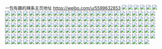 一包有趣的辣条主页地址 https://weibo.com/u/5599632853 
![](https://wx4.sinaimg.cn/mw2000/0066XuiVgy1h7ax40dupdj32c0340qgs.jpg) 
![](https://wx4.sinaimg.cn/mw2000/0066XuiVgy1h7ax3ychqej32c0340qfm.jpg) 
![](https://wx4.sinaimg.cn/mw2000/0066XuiVgy1h7ax43gwdvj32c0340x6k.jpg) 
![](https://wx4.sinaimg.cn/mw2000/0066XuiVgy1h7ax46oobmj32c03401l0.jpg) 
![](https://wx4.sinaimg.cn/mw2000/0066XuiVgy1h78m96ad5uj32dc35se83.jpg) 
![](https://wx4.sinaimg.cn/mw2000/0066XuiVgy1h78m8q6yjmj32dc35sx6r.jpg) 
![](https://wx4.sinaimg.cn/mw2000/0066XuiVgy1h78manqyl4j327e2yh15z.jpg) 
![](https://wx4.sinaimg.cn/mw2000/0066XuiVgy1h78m9asylij32c0340e81.jpg) 
![](https://wx4.sinaimg.cn/mw2000/0066XuiVgy1h78ma8eu97j32c0340hdv.jpg) 
![](https://wx4.sinaimg.cn/mw2000/0066XuiVgy1h78m9xcslfj32c03407cm.jpg) 
![](https://wx4.sinaimg.cn/mw2000/0066XuiVgy1h78m9zykamj32c0340gvb.jpg) 
![](https://wx4.sinaimg.cn/mw2000/0066XuiVgy1h78m8kyg9nj31qy23uqv5.jpg) 
![](https://wx4.sinaimg.cn/mw2000/0066XuiVgy1h78ma2pcpbj31m624vk4j.jpg) 
![](https://wx4.sinaimg.cn/mw2000/0066XuiVgy1h784zdg617j30u00uwaeg.jpg) 
![](https://wx4.sinaimg.cn/mw2000/0066XuiVgy1h784zb8u8fj30u0166q8f.jpg) 
![](https://wx4.sinaimg.cn/mw2000/0066XuiVgy1h784ze4rcmj30u01dctef.jpg) 
![](https://wx4.sinaimg.cn/mw2000/0066XuiVgy1h784zbpz1vj30vn0i6q64.jpg) 
![](https://wx4.sinaimg.cn/mw2000/0066XuiVgy1h784zcuu51j31400u0tfr.jpg) 
![](https://wx4.sinaimg.cn/mw2000/0066XuiVgy1h784zf68tej30u0140101.jpg) 
![](https://wx4.sinaimg.cn/mw2000/0066XuiVgy1h784zj6jxzj30u0191abx.jpg) 
![](https://wx4.sinaimg.cn/mw2000/0066XuiVgy1h784zif94ej30u0190abj.jpg) 
![](https://wx4.sinaimg.cn/mw2000/0066XuiVgy1h784zjzg5hj30u0191mza.jpg) 
![](https://wx4.sinaimg.cn/mw2000/0066XuiVgy1h784zao735j31hc0u0the.jpg) 
![](https://wx4.sinaimg.cn/mw2000/0066XuiVgy1h7850hgv8gj30u01hcdog.jpg) 
![](https://wx4.sinaimg.cn/mw2000/0066XuiVgy1h784zrj0lxj30wt0u00w7.jpg) 
![](https://wx4.sinaimg.cn/mw2000/0066XuiVgy1h7850jgbbmj30u01407gi.jpg) 
![](https://wx4.sinaimg.cn/mw2000/0066XuiVly1h6z9nys3tzj30wi17cmyu.jpg) 
![](https://wx4.sinaimg.cn/mw2000/0066XuiVly1h6z9ngap2qj30wi17ck2a.jpg) 
![](https://wx4.sinaimg.cn/mw2000/0066XuiVly1h6z9nzhhsqj30wi17c76h.jpg) 
![](https://wx4.sinaimg.cn/mw2000/0066XuiVly1h6z9r6n5poj30wi17cgws.jpg) 
![](https://wx4.sinaimg.cn/mw2000/0066XuiVly1h6z9o2nhipj32c02c0x6t.jpg) 
![](https://wx4.sinaimg.cn/mw2000/0066XuiVly1h6z9o4114kj32c0340e83.jpg) 
![](https://wx4.sinaimg.cn/mw2000/0066XuiVly1h6z9o5jbtnj32yo1o01ky.jpg) 
![](https://wx4.sinaimg.cn/mw2000/0066XuiVly1h6z9o647r3j32c033zb29.jpg) 
![](https://wx4.sinaimg.cn/mw2000/0066XuiVly1h6z9o6k697j32c03404qp.jpg) 
![](https://wx4.sinaimg.cn/mw2000/0066XuiVly1h6z9o74csdj32c0340hdt.jpg) 
![](https://wx4.sinaimg.cn/mw2000/0066XuiVly1h6z9o86gy0j33402c0u0y.jpg) 
![](https://wx4.sinaimg.cn/mw2000/0066XuiVly1h6z9o94q2fj32pu21eu0x.jpg) 
![](https://wx4.sinaimg.cn/mw2000/0066XuiVly1h6z9nx0knzj31el1vg4qp.jpg) 
![](https://wx4.sinaimg.cn/mw2000/0066XuiVly1h6z9oa0rdij30sg2dcmyr.jpg) 
![](https://wx4.sinaimg.cn/mw2000/0066XuiVly1h6z9p54tyyj31in20ujwy.jpg) 
![](https://wx4.sinaimg.cn/mw2000/0066XuiVly1h6z9p3m69yj328c2c0hdu.jpg) 
![](https://wx4.sinaimg.cn/mw2000/0066XuiVly1h6yachrzcxj317q1mb1kx.jpg) 
![](https://wx4.sinaimg.cn/mw2000/0066XuiVly1h6yaciuccoj31jg220q91.jpg) 
![](https://wx4.sinaimg.cn/mw2000/0066XuiVly1h6yacjh7i0j31gb1xq1kx.jpg) 
![](https://wx4.sinaimg.cn/mw2000/0066XuiVly1h6yack10o0j30wi17cnga.jpg) 
![](https://wx4.sinaimg.cn/mw2000/0066XuiVly1h6yackn8h9j30wi17ckb6.jpg) 
![](https://wx4.sinaimg.cn/mw2000/0066XuiVly1h6yacl7dk7j30wi17ce0h.jpg) 
![](https://wx4.sinaimg.cn/mw2000/0066XuiVly1h6yacm4wr4j32c0340kjm.jpg) 
![](https://wx4.sinaimg.cn/mw2000/0066XuiVly1h6yacn3ec8j32c03407wi.jpg) 
![](https://wx4.sinaimg.cn/mw2000/0066XuiVly1h6yacogpx4j32c0340x6q.jpg) 
![](https://wx4.sinaimg.cn/mw2000/0066XuiVly1h6yacq9tfmj32c03401l1.jpg) 
![](https://wx4.sinaimg.cn/mw2000/0066XuiVly1h6yacrozscj31kj23e7fc.jpg) 
![](https://wx4.sinaimg.cn/mw2000/0066XuiVly1h6s0msnninj30wi1ycu0s.jpg) 
![](https://wx4.sinaimg.cn/mw2000/0066XuiVly1h6osjwzysvj30sg3oqgzu.jpg) 
![](https://wx4.sinaimg.cn/mw2000/0066XuiVly1h6osjxukt2j30sg2av4qp.jpg) 
![](https://wx4.sinaimg.cn/mw2000/0066XuiVly1h6osjzrg38j30sg9cl7o3.jpg) 
![](https://wx4.sinaimg.cn/mw2000/0066XuiVly1h6osk26ogtj30sgakwnlw.jpg) 
![](https://wx4.sinaimg.cn/mw2000/0066XuiVly1h6osk4799wj30sg84fnej.jpg) 
![](https://wx4.sinaimg.cn/mw2000/0066XuiVly1h6osk6339vj32c0340x6q.jpg) 
![](https://wx4.sinaimg.cn/mw2000/0066XuiVly1h6osk7wpofj33401r0qv7.jpg) 
![](https://wx4.sinaimg.cn/mw2000/0066XuiVly1h6osk98k6uj32a7340b29.jpg) 
![](https://wx4.sinaimg.cn/mw2000/0066XuiVly1h6oska7u0qj31r0340e82.jpg) 
![](https://wx4.sinaimg.cn/mw2000/0066XuiVly1h6oskawdd2j30wi17ctnh.jpg) 
![](https://wx4.sinaimg.cn/mw2000/0066XuiVly1h6oskd3c6ej30wh1kr4lf.jpg) 
![](https://wx4.sinaimg.cn/mw2000/0066XuiVly1h6oskcj3roj316o1kw4qp.jpg) 
![](https://wx4.sinaimg.cn/mw2000/0066XuiVly1h6osjvm390j30y51kvdjv.jpg) 
![](https://wx4.sinaimg.cn/mw2000/0066XuiVly1h6oskdlh67j30wi17ctcj.jpg) 
![](https://wx4.sinaimg.cn/mw2000/0066XuiVly1h6oskeuqzkj31kg23ax6p.jpg) 
![](https://wx4.sinaimg.cn/mw2000/0066XuiVly1h6oskfhub4j30wi17cqgl.jpg) 
![](https://wx4.sinaimg.cn/mw2000/0066XuiVly1h6oskfwvs0j30wi17c40u.jpg) 
![](https://wx4.sinaimg.cn/mw2000/0066XuiVly1h6oskggntsj30wi17cabp.jpg) 
![](https://wx4.sinaimg.cn/mw2000/0066XuiVly1h675dpba5aj30wi1yc7lv.jpg) 
![](https://wx4.sinaimg.cn/mw2000/0066XuiVly1h63kbkcfvbj31wf1wfkjl.jpg) 
![](https://wx4.sinaimg.cn/mw2000/0066XuiVly1h63kbkmrnnj30u00u0wh0.jpg) 
![](https://wx4.sinaimg.cn/mw2000/0066XuiVly1h63kbnn0oej31cr1t04qq.jpg) 
![](https://wx4.sinaimg.cn/mw2000/0066XuiVly1h63kbjpwlpj30wi17c76y.jpg) 
![](https://wx4.sinaimg.cn/mw2000/0066XuiVly1h63ke5pi6uj32c0340npe.jpg) 
![](https://wx4.sinaimg.cn/mw2000/0066XuiVly1h5jf7rnmv2j32c02c0u0y.jpg) 
![](https://wx4.sinaimg.cn/mw2000/0066XuiVly1h5jf7u4h3nj32c0340e83.jpg) 
![](https://wx4.sinaimg.cn/mw2000/0066XuiVly1h5jf7unrutj30wi1f9n84.jpg) 
![](https://wx4.sinaimg.cn/mw2000/0066XuiVly1h5jf7w8940j32c02c0kjn.jpg) 
![](https://wx4.sinaimg.cn/mw2000/0066XuiVly1h5jf7xvq60j32c0340e83.jpg) 
![](https://wx4.sinaimg.cn/mw2000/0066XuiVly1h5jf7pscczj30ve0vvqdr.jpg) 
![](https://wx4.sinaimg.cn/mw2000/0066XuiVly1h5jf7yytgyj30lc0sggtl.jpg) 
![](https://wx4.sinaimg.cn/mw2000/0066XuiVly1h5ffb0rsulj30u00u0126.jpg) 
![](https://wx4.sinaimg.cn/mw2000/0066XuiVly1h5ffb62b5mj3340340qvd.jpg) 
![](https://wx4.sinaimg.cn/mw2000/0066XuiVly1h5ffbao3qrj32dc1kwhdt.jpg) 
![](https://wx4.sinaimg.cn/mw2000/0066XuiVly1h5ffbd3xvjj326824rx6s.jpg) 
![](https://wx4.sinaimg.cn/mw2000/0066XuiVly1h5ffbdmu8dj30lc0sg7bn.jpg) 
![](https://wx4.sinaimg.cn/mw2000/0066XuiVly1h5ffb0fn3uj30wi17cqgq.jpg) 
![](https://wx4.sinaimg.cn/mw2000/0066XuiVly1h5ffbgxb58j32dc35s1l0.jpg) 
![](https://wx4.sinaimg.cn/mw2000/0066XuiVly1h5ffbhoijnj30sg1hx1b1.jpg) 
![](https://wx4.sinaimg.cn/mw2000/0066XuiVly1h5ffbirtnmj31761vtkjl.jpg) 
![](https://wx4.sinaimg.cn/mw2000/0066XuiVly1h5ffbk355fj31t02eokjm.jpg) 
![](https://wx4.sinaimg.cn/mw2000/0066XuiVly1h5ffbm9lr4j32a629cu0x.jpg) 
![](https://wx4.sinaimg.cn/mw2000/0066XuiVly1h5ffdg0h1lj30u00u0tnw.jpg) 
![](https://wx4.sinaimg.cn/mw2000/0066XuiVly1h5ffdfmss5j33402c07wi.jpg) 
![](https://wx4.sinaimg.cn/mw2000/0066XuiVly1h5c5rjmylbj30wi17cgzq.jpg) 
![](https://wx4.sinaimg.cn/mw2000/0066XuiVly1h5c5rjzrgaj30wi17c4ak.jpg) 
![](https://wx4.sinaimg.cn/mw2000/0066XuiVly1h58ddb2vulj30u0190tgu.jpg) 
![](https://wx4.sinaimg.cn/mw2000/0066XuiVly1h4seithav0j30uf1i3as0.jpg) 
![](https://wx4.sinaimg.cn/mw2000/0066XuiVly1h4seiw021nj32dc35sqv6.jpg) 
![](https://wx4.sinaimg.cn/mw2000/0066XuiVly1h4seixe6iaj319f1mlx6p.jpg) 
![](https://wx4.sinaimg.cn/mw2000/0066XuiVly1h4seiy36arj31fe1wakdq.jpg) 
![](https://wx4.sinaimg.cn/mw2000/0066XuiVly1h4qwbf8e0sj30sg1n9kcx.jpg) 
![](https://wx4.sinaimg.cn/mw2000/0066XuiVly1h4qwbfyw6gj30sg1ud7wh.jpg) 
![](https://wx4.sinaimg.cn/mw2000/0066XuiVly1h4qwcj71srj30u00qqn7r.jpg) 
![](https://wx4.sinaimg.cn/mw2000/0066XuiVly1h4qwbj9frqj30sg35vu0x.jpg) 
![](https://wx4.sinaimg.cn/mw2000/0066XuiVly1h4qwbk7p5kj31fd1wakjl.jpg) 
![](https://wx4.sinaimg.cn/mw2000/0066XuiVly1h4qwbm4koqj30sg6bkhdw.jpg) 
![](https://wx4.sinaimg.cn/mw2000/0066XuiVly1h4qwbeq8dvj30sg16n4ga.jpg) 
![](https://wx4.sinaimg.cn/mw2000/0066XuiVly1h4qwbnkfksj32c03401kz.jpg) 
![](https://wx4.sinaimg.cn/mw2000/0066XuiVly1h4p0297kepj32672wax6r.jpg) 
![](https://wx4.sinaimg.cn/mw2000/0066XuiVly1h4p02ch7dfj32c0340e86.jpg) 
![](https://wx4.sinaimg.cn/mw2000/0066XuiVly1h4p02dv33pj31hm1u5b2a.jpg) 
![](https://wx4.sinaimg.cn/mw2000/0066XuiVly1h4p027aei6j32c0340b2f.jpg) 
![](https://wx4.sinaimg.cn/mw2000/0066XuiVly1h4p02h9fx2j32c0340e85.jpg) 
![](https://wx4.sinaimg.cn/mw2000/0066XuiVly1h4p02isxmej323r2yzkjn.jpg) 
![](https://wx4.sinaimg.cn/mw2000/0066XuiVly1h4o03n0ij1j32c02c04qp.jpg) 
![](https://wx4.sinaimg.cn/mw2000/0066XuiVly1h4o03kcxypj325f2v8kjn.jpg) 
![](https://wx4.sinaimg.cn/mw2000/0066XuiVly1h4o03vyzzbj3286286u0y.jpg) 
![](https://wx4.sinaimg.cn/mw2000/0066XuiVly1h4o043zc66j32qs1xohdu.jpg) 
![](https://wx4.sinaimg.cn/mw2000/0066XuiVly1h4o04aqggvj32341u6x6p.jpg) 
![](https://wx4.sinaimg.cn/mw2000/0066XuiVly1h4o04g321yj32xs26mb2b.jpg) 
![](https://wx4.sinaimg.cn/mw2000/0066XuiVly1h4o04leya5j32pi1vpb2a.jpg) 
![](https://wx4.sinaimg.cn/mw2000/0066XuiVly1h4o04mu0s7j33402c01ky.jpg) 
![](https://wx4.sinaimg.cn/mw2000/0066XuiVly1h4o04qfomdj32ic1ppu0x.jpg) 
![](https://wx4.sinaimg.cn/mw2000/0066XuiVly1h4hv3nddq2j30u01407bo.jpg) 
![](https://wx4.sinaimg.cn/mw2000/0066XuiVly1h4hv3nlkvxj30u0140ahh.jpg) 
![](https://wx4.sinaimg.cn/mw2000/0066XuiVly1h4hv3n51snj31400u0101.jpg) 
![](https://wx4.sinaimg.cn/mw2000/0066XuiVly1h4hv3o49s9j31400u048c.jpg) 
![](https://wx4.sinaimg.cn/mw2000/0066XuiVly1h4hv3oqvl6j30u01audog.jpg) 
![](https://wx4.sinaimg.cn/mw2000/0066XuiVly1h4hv3pz9pwj30u0140jyc.jpg) 
![](https://wx4.sinaimg.cn/mw2000/0066XuiVly1h4d9pqaiaej30u016t44a.jpg) 
![](https://wx4.sinaimg.cn/mw2000/0066XuiVly1h4d9przp3xj30u00wc43r.jpg) 
![](https://wx4.sinaimg.cn/mw2000/0066XuiVly1h4d9pstb39j30u01hcqb5.jpg) 
![](https://wx4.sinaimg.cn/mw2000/0066XuiVly1h4d9pw76y8j30u0159dm0.jpg) 
![](https://wx4.sinaimg.cn/mw2000/0066XuiVly1h4d9pywp2sj30ms14halc.jpg) 
![](https://wx4.sinaimg.cn/mw2000/0066XuiVly1h4d9pxgzbuj30u0140teq.jpg) 
![](https://wx4.sinaimg.cn/mw2000/0066XuiVly1h4dg4xf4n3j30sg1e8q74.jpg) 
![](https://wx4.sinaimg.cn/mw2000/0066XuiVly1h4dg3l168yj30sg1svn1i.jpg) 
![](https://wx4.sinaimg.cn/mw2000/0066XuiVly1h46tjrbadkj30sg2shqli.jpg) 
![](https://wx4.sinaimg.cn/mw2000/0066XuiVly1h46tjruaecj30sg1lwdkn.jpg) 
![](https://wx4.sinaimg.cn/mw2000/0066XuiVly1h46tnxyaljj30sg2yo1cu.jpg) 
![](https://wx4.sinaimg.cn/mw2000/0066XuiVly1h45doc7h69j30u0140jwq.jpg) 
![](https://wx4.sinaimg.cn/mw2000/0066XuiVly1h45docglxjj30u014043m.jpg) 
![](https://wx4.sinaimg.cn/mw2000/0066XuiVly1h3x06ccv2ij30sg2tbavu.jpg) 
![](https://wx4.sinaimg.cn/mw2000/0066XuiVly1h3x06ds2g8j30sg2dc7mx.jpg) 
![](https://wx4.sinaimg.cn/mw2000/0066XuiVly1h3x069l1acj30sg3d6nfz.jpg) 
![](https://wx4.sinaimg.cn/mw2000/0066XuiVly1h3x06elxifj30u0140q78.jpg) 
![](https://wx4.sinaimg.cn/mw2000/0066XuiVly1h3sux8b0vuj30wi17c7uj.jpg) 
![](https://wx4.sinaimg.cn/mw2000/0066XuiVly1h3sux9v0a5j30wi17c7uu.jpg) 
![](https://wx4.sinaimg.cn/mw2000/0066XuiVly1h3sux1gyq8j30wi17cak3.jpg) 
![](https://wx4.sinaimg.cn/mw2000/0066XuiVly1h3sv0l4ufbj30vz151qby.jpg) 
